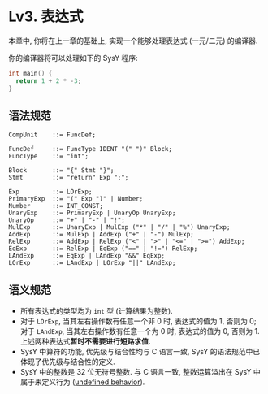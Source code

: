 # Lv3. 表达式

本章中, 你将在上一章的基础上, 实现一个能够处理表达式 (一元/二元) 的编译器.

你的编译器将可以处理如下的 SysY 程序:

```c
int main() {
  return 1 + 2 * -3;
}
```

## 语法规范

```ebnf
CompUnit    ::= FuncDef;

FuncDef     ::= FuncType IDENT "(" ")" Block;
FuncType    ::= "int";

Block       ::= "{" Stmt "}";
Stmt        ::= "return" Exp ";";

Exp         ::= LOrExp;
PrimaryExp  ::= "(" Exp ")" | Number;
Number      ::= INT_CONST;
UnaryExp    ::= PrimaryExp | UnaryOp UnaryExp;
UnaryOp     ::= "+" | "-" | "!";
MulExp      ::= UnaryExp | MulExp ("*" | "/" | "%") UnaryExp;
AddExp      ::= MulExp | AddExp ("+" | "-") MulExp;
RelExp      ::= AddExp | RelExp ("<" | ">" | "<=" | ">=") AddExp;
EqExp       ::= RelExp | EqExp ("==" | "!=") RelExp;
LAndExp     ::= EqExp | LAndExp "&&" EqExp;
LOrExp      ::= LAndExp | LOrExp "||" LAndExp;
```

## 语义规范

* 所有表达式的类型均为 `int` 型 (计算结果为整数).
* 对于 `LOrExp`, 当其左右操作数有任意一个非 0 时, 表达式的值为 1, 否则为 0; 对于 `LAndExp`, 当其左右操作数有任意一个为 0 时, 表达式的值为 0, 否则为 1. 上述两种表达式**暂时不需要进行短路求值**.
* SysY 中算符的功能, 优先级与结合性均与 C 语言一致, SysY 的语法规范中已体现了优先级与结合性的定义.
* SysY 中的整数是 32 位无符号整数. 与 C 语言一致, 整数运算溢出在 SysY 中属于未定义行为 ([undefined behavior](https://en.wikipedia.org/wiki/Undefined_behavior)).
